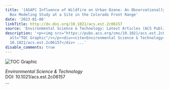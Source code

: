 ```yaml
---
title: '[ASAP] Influence of Wildfire on Urban Ozone: An Observationally Constrained
  Box Modeling Study at a Site in the Colorado Front Range'
date: '2023-01-06'
linkTitle: http://dx.doi.org/10.1021/acs.est.2c06157
source: 'Environmental Science & Technology: Latest Articles (ACS Publications)'
description: '<p><img src="https://pubs.acs.org/cms/10.1021/acs.est.2c06157/asset/images/medium/es2c06157_0009.gif"
  alt="TOC Graphic"/></p><div><cite>Environmental Science & Technology</cite></div><div>DOI:
  10.1021/acs.est.2c06157</div> ...'
disable_comments: true
---
```

<p><img src="https://pubs.acs.org/cms/10.1021/acs.est.2c06157/asset/images/medium/es2c06157_0009.gif" alt="TOC Graphic"/></p><div><cite>Environmental Science & Technology</cite></div><div>DOI: 10.1021/acs.est.2c06157</div> ...